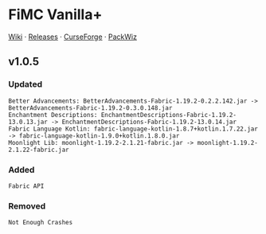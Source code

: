 # FiMC Vanilla+
[Wiki](https://github.com/filcuk/fimc-vanilla-plus/wiki) · 
[Releases](https://github.com/filcuk/fimc-vanilla-plus/releases) · 
[CurseForge](https://www.curseforge.com/minecraft/modpacks/fimc-vanilla-plus) · 
[PackWiz](https://packwiz.infra.link/reference/commands/packwiz/)

## v1.0.5  
### Updated
```
Better Advancements: BetterAdvancements-Fabric-1.19.2-0.2.2.142.jar -> BetterAdvancements-Fabric-1.19.2-0.3.0.148.jar
Enchantment Descriptions: EnchantmentDescriptions-Fabric-1.19.2-13.0.13.jar -> EnchantmentDescriptions-Fabric-1.19.2-13.0.14.jar
Fabric Language Kotlin: fabric-language-kotlin-1.8.7+kotlin.1.7.22.jar -> fabric-language-kotlin-1.9.0+kotlin.1.8.0.jar
Moonlight Lib: moonlight-1.19.2-2.1.21-fabric.jar -> moonlight-1.19.2-2.1.22-fabric.jar
```
### Added
```
Fabric API
```
### Removed
```
Not Enough Crashes
```